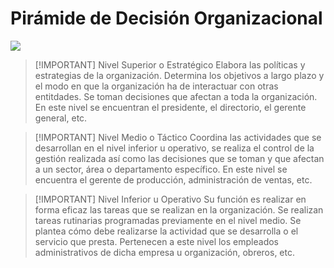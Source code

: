 # Pirámide de Decisión Organizacional

![](Pasted%20image%2020241006084744.png)


> [!IMPORTANT] Nivel Superior o Estratégico
> Elabora las políticas y estrategias de la organización. Determina los objetivos a largo plazo y el modo en que la organización ha de interactuar con otras entitdades. Se toman decisiones que afectan a toda la organización. En este nivel se encuentran el presidente, el directorio, el gerente general, etc.


> [!IMPORTANT] Nivel Medio o Táctico
> Coordina las actividades que se desarrollan en el nivel inferior u operativo, se realiza el control de la gestión realizada así como las decisiones que se toman y que afectan a un sector, área o departamento específico. En este nivel se encuentra el gerente de producción, administración de ventas, etc.


> [!IMPORTANT] Nivel Inferior u Operativo
> Su función es realizar en forma eficaz las tareas que se realizan en la organización. Se realizan tareas rutinarias programadas previamente en el nivel medio.
> Se plantea cómo debe realizarse la actividad que se desarrolla o el servicio que presta. Pertenecen a este nivel los empleados administrativos de dicha empresa u organización, obreros, etc.


